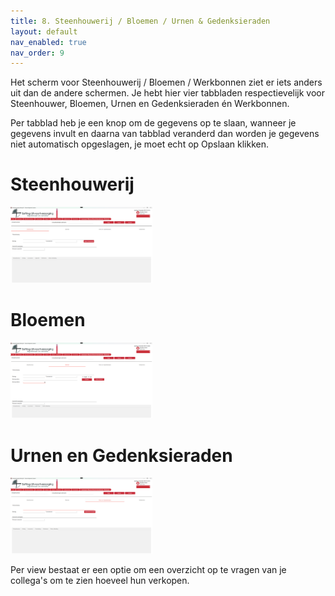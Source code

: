 ```yaml
---
title: 8. Steenhouwerij / Bloemen / Urnen & Gedenksieraden
layout: default
nav_enabled: true
nav_order: 9
---
```

Het scherm voor Steenhouwerij / Bloemen / Werkbonnen ziet er iets anders uit dan de andere schermen.
Je hebt hier vier tabbladen respectievelijk voor Steenhouwer, Bloemen, Urnen en Gedenksieraden én Werkbonnen.

Per tabblad heb je een knop om de gegevens op te slaan, wanneer je gegevens invult en daarna van tabblad veranderd dan worden je gegevens niet automatisch opgeslagen, je moet echt op Opslaan klikken.

# Steenhouwerij
<p float="left">
  <a href="./images/SteenhouwerijInvul.png" target="_blank">
    <img src="./images/SteenhouwerijInvul.png" alt="Screenshot of the application" width="45%" />
  </a>
</p>

# Bloemen
<p float="left">
  <a href="./images/BloemenInvul.png" target="_blank">
    <img src="./images/BloemenInvul.png" alt="Screenshot of the application" width="45%" />
  </a>
</p>

# Urnen en Gedenksieraden
<p float="left">
  <a href="./images/UrnenInvul.png" target="_blank">
    <img src="./images/UrnenInvul.png" alt="Screenshot of the application" width="45%" />
  </a>
</p>

Per view bestaat er een optie om een overzicht op te vragen van je collega's om te zien hoeveel hun verkopen.
